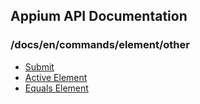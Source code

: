 ## Appium API Documentation

  ### /docs/en/commands/element/other

<div class="api-index">

<ul>
    <li><a href='/docs/en/commands/element/other/submit.md'>Submit</a></li>
    <li><a href='/docs/en/commands/element/other/active.md'>Active Element</a></li>
    <li><a href='/docs/en/commands/element/other/equals-element.md'>Equals Element</a></li>
</ul>
</div>

